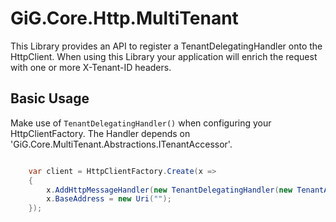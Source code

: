 # GiG.Core.Http.MultiTenant

This Library provides an API to register a TenantDelegatingHandler onto the HttpClient.
When using this Library your application will enrich the request with one or more X-Tenant-ID headers.

## Basic Usage

Make use of `TenantDelegatingHandler()` when configuring your HttpClientFactory. The Handler depends on 'GiG.Core.MultiTenant.Abstractions.ITenantAccessor'.


```csharp

	var client = HttpClientFactory.Create(x =>
	{
		x.AddHttpMessageHandler(new TenantDelegatingHandler(new TenantAccessor()));
		x.BaseAddress = new Uri("");
	});

```